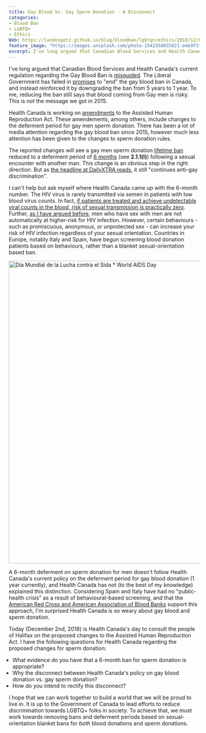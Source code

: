 ```yaml
---
title: Gay Blood Vs. Gay Sperm Donation - A Disconnect
categories:
- Blood Ban
- LGBTQ+
- Ethics
Web: https://landongetz.github.io/blog/bloodban/lgbtq+/ethics/2018/12/02/BloodBanVsSpermDonation/
feature_image: "https://images.unsplash.com/photo-1542358935821-e4e9f3f3c15d?ixlib=rb-0.3.5&ixid=eyJhcHBfaWQiOjEyMDd9&s=a90b15f9fff5cde1424537d1af73a1b3&auto=format&fit=crop&w=2167&q=80"
excerpt: I've long argued that Canadian Blood Services and Health Canada's current regulation regarding the Gay Blood Ban is misguided. Is Health Canada getting it wrong again with the Assisted Human Reproduction Act?
---
```


 I've long argued that Canadian Blood Services and Health Canada's current regulation regarding the Gay Blood Ban is <a href="https://impactethics.ca/2017/08/24/a-reflection-on-blood-donation-policy-in-canada/" target="_blank">misguided</a>. The Liberal Government has failed in <a href="https://trudeaumetre.polimeter.org/promise/4404" target="_blank">promises</a> to "end" the gay blood ban in Canada, and instead reinforced it by downgrading the ban from 5 years to 1 year. To me, reducing the ban still says that blood coming from Gay men is risky. This is <i>not</i> the message we got in 2015.
 
 Health Canada is working on <a href="https://www.canada.ca/en/health-canada/programs/consultation-assisted-human-reproduction-regulations/document.html" target="blank">amendments</a> to the Assisted Human Reproduction Act. These amendements, among others, include changes to the deferment period for gay men sperm donation. There has been a lot of media attention regarding the gay blood ban since 2015, however much less attention has been given to the changes to sperm donation rules.
 
 The reported changes will see a gay men sperm donation <a href="https://www.canada.ca/en/health-canada/services/drugs-health-products/biologics-radiopharmaceuticals-genetic-therapies/applications-submissions/guidance-documents/semen-special-access-program/technical-requirements-therapeutic-donor-insemination.html#a2" target="_blank">lifetime ban</a> reduced to a deferment period of <a href="https://www.canada.ca/en/health-canada/programs/consultation-assisted-human-reproduction-regulations/technical-directive.html#a2.1.1" target="_blank">6 months</a> (see <b>2.1.1(l)</b>) following a sexual encounter with another man. This change is an obvious step in the right direction. But as <a href="https://www.dailyxtra.com/new-draft-of-assisted-human-reproduction-act-continues-anti-gay-discrimination-127999" target="_blank">the headline at DailyXTRA reads</a>, it still "continues anti-gay discrimination". 
 
 I can't help but ask myself where Health Canada came up with the 6-month number. The HIV virus is rarely transmitted via semen in patients with low blood virus counts. In fact, <a href="https://www.hiv.gov/hiv-basics/hiv-prevention/using-hiv-medication-to-reduce-risk/hiv-treatment-as-prevention" target="_blank">if patients are treated and achieve undetectable viral counts in the blood, risk of sexual transmission is practically zero</a>. Further, <a href="https://impactethics.ca/2018/10/26/thicker-than-water-slow-movement-on-blood-policy/" target="_blank">as I have argued before</a>, men who have sex with men are not automatically at higher-risk for HIV infection. However, certain behaviours - such as promiscuous, anonymous, or unprotected sex - can increase your risk of HIV infection regardless of your sexual orientation. Countries in Europe, notably Italy and Spain, have begun screening blood donation patients based on behaviours, rather than a blanket sexual-orientation based ban.
 
 <a data-flickr-embed="true" data-footer="true"  href="https://www.flickr.com/photos/70626035@N00/15286494053/in/photolist-phPh7i-djmrGq-djmsAz-djmn37-djkV67-5FCC2H-djmtS8-djm5K2-djmnxW-djkTbm-djmxr8-djmwrL-djmtGh-djkSV1-djkRij-4oKH5j-q4PieJ-c6E6eu-24HEjtq-dT9Z9r-pAQYsy-dMJD2i-7HEAKE-d8ZSaC-uuJcY-8JYgqe-Q4nZJX-22LZibZ-TRhNqK-8R2A51-QSKarS-rz1T9Y-6YXq11-hYwimf-87oXPu-23UPR7A-Ew2FTZ-EugVdD-p95fbg-234xKXJ-2kgBcD-sgQ2XZ-6HSP9-rbfCV-pP1aaH-8Dc9XM-qAFq1w-KcqUFT-oGi1bs-cB8un7/" title="Día Mundial de la Lucha contra el Sida * World AIDS Day"><img src="https://farm8.staticflickr.com/7573/15286494053_274721f723_o.jpg" width="1200" height="798" alt="Día Mundial de la Lucha contra el Sida * World AIDS Day"></a><script async src="//embedr.flickr.com/assets/client-code.js" charset="utf-8"></script>
 
 A 6-month deferment on sperm donation for men doesn't follow Health Canada's current policy on the deferment period for gay blood donation (1 year currently), and Health Canada has not (to the best of my knowledge) explained this distinction. Considering Spain and Italy have had no "public-health crisis" as a result of behavioural-based screening, and that the <a href="https://www.americasblood.org/media/27919/stmnt_060309_deferrals-msm.pdf" target="_blank">American Red Cross and American Association of Blood Banks</a> support this approach, I'm surprised Health Canada is so weary about gay blood and sperm donation.
 
 Today (December 2nd, 2018) is Health Canada's day to consult the people of Halifax on the proposed changes to the Assisted Human Reproduction Act. I have the following questions for Health Canada regarding the proposed changes for sperm donation:
 
<ul style="padding-left:10px">
    <li>What evidence do you have that a 6-month ban for sperm donation is appropriate?</li>
    <li>Why the disconnect between Health Canada's policy on gay blood donation vs. gay sperm donation?</li>
    <li>How do you intend to rectify this disconnect?</li>
</ul>


I hope that we can work together to build a world that we will be proud to live in. It is up to the Government of Canada to lead efforts to reduce discrimination towards LGBTQ+ folks in society. To achieve that, we must work towards removing bans and deferment periods based on sexual-orientation blanket bans for <i>both</i> blood donations and sperm donations.